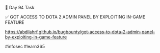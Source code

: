 🎯 Day 94 Task


✅ GOT ACCESS TO DOTA 2 ADMIN PANEL BY EXPLOITING IN-GAME FEATURE


https://abdilahrf.github.io/bugbounty/got-access-to-dota-2-admin-panel-by-exploiting-in-game-feature


#infosec #learn365
